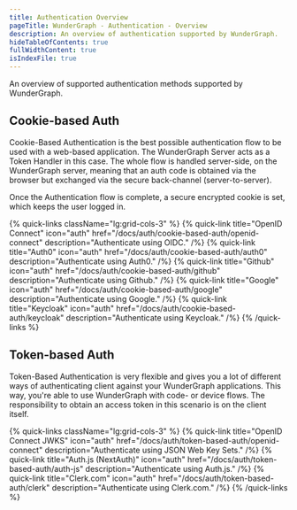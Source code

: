 ```yaml
---
title: Authentication Overview
pageTitle: WunderGraph - Authentication - Overview
description: An overview of authentication supported by WunderGraph.
hideTableOfContents: true
fullWidthContent: true
isIndexFile: true
---
```


An overview of supported authentication methods supported by WunderGraph.

## Cookie-based Auth

Cookie-Based Authentication is the best possible authentication flow to be used with a web-based application. The WunderGraph Server acts as a Token Handler in this case. The whole flow is handled server-side, on the WunderGraph server, meaning that an auth code is obtained via the browser but exchanged via the secure back-channel (server-to-server).

Once the Authentication flow is complete, a secure encrypted cookie is set, which keeps the user logged in.

{% quick-links className="lg:grid-cols-3" %}
{% quick-link title="OpenID Connect" icon="auth" href="/docs/auth/cookie-based-auth/openid-connect" description="Authenticate using OIDC." /%}
{% quick-link title="Auth0" icon="auth" href="/docs/auth/cookie-based-auth/auth0" description="Authenticate using Auth0." /%}
{% quick-link title="Github" icon="auth" href="/docs/auth/cookie-based-auth/github" description="Authenticate using Github." /%}
{% quick-link title="Google" icon="auth" href="/docs/auth/cookie-based-auth/google" description="Authenticate using Google." /%}
{% quick-link title="Keycloak" icon="auth" href="/docs/auth/cookie-based-auth/keycloak" description="Authenticate using Keycloak." /%}
{% /quick-links %}

## Token-based Auth

Token-Based Authentication is very flexible and gives you a lot of different ways of authenticating client against your WunderGraph applications. This way, you're able to use WunderGraph with code- or device flows. The responsibility to obtain an access token in this scenario is on the client itself.

{% quick-links className="lg:grid-cols-3" %}
{% quick-link title="OpenID Connect JWKS" icon="auth" href="/docs/auth/token-based-auth/openid-connect" description="Authenticate using JSON Web Key Sets." /%}
{% quick-link title="Auth.js (NextAuth)" icon="auth" href="/docs/auth/token-based-auth/auth-js" description="Authenticate using Auth.js." /%}
{% quick-link title="Clerk.com" icon="auth" href="/docs/auth/token-based-auth/clerk" description="Authenticate using Clerk.com." /%}
{% /quick-links %}
